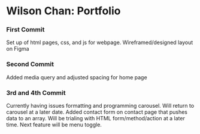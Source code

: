 # Wilson Chan: Portfolio

### First Commit
Set up of html pages, css, and js for webpage. Wireframed/designed layout on Figma
### Second Commit
Added media query and adjusted spacing for home page

### 3rd and 4th Commit
Currently having issues formatting and programming carousel. Will return to carousel at a later date. Added contact form on contact page that pushes data to an array. Will be trialing with HTML form/method/action at a later time. Next feature will be menu toggle.

